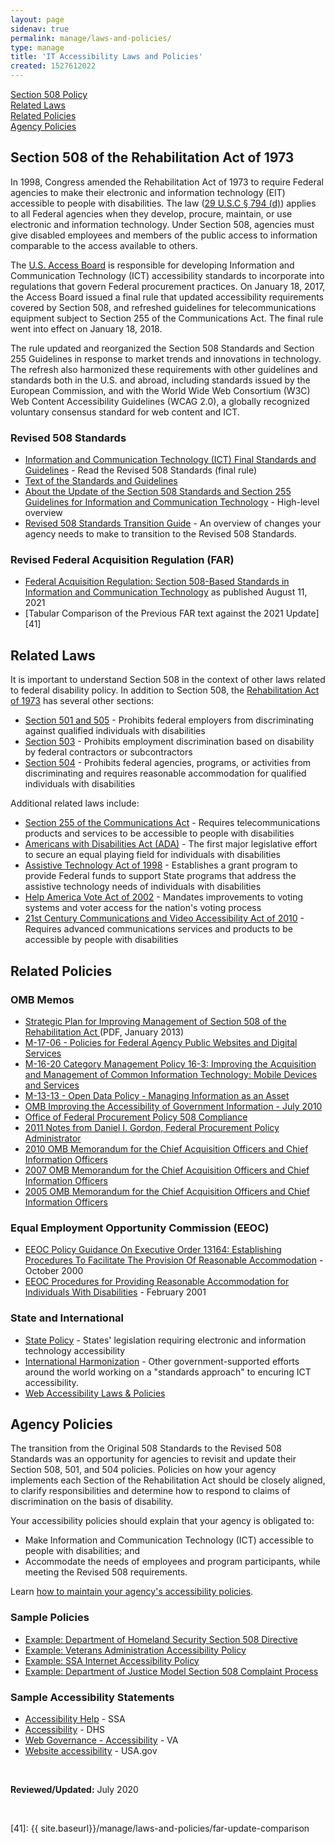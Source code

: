 ```yaml
---
layout: page
sidenav: true
permalink: manage/laws-and-policies/
type: manage
title: 'IT Accessibility Laws and Policies'
created: 1527612022
---
```


[Section 508 Policy][1]  
[Related Laws][2]  
[Related Policies][3]  
[Agency Policies][4]

<div id="508-policy">
  <h2>
    Section 508 of the Rehabilitation Act of 1973
  </h2>
</div>

In 1998, Congress amended the Rehabilitation Act of 1973 to require Federal agencies to make their electronic and information technology (EIT) accessible to people with disabilities. The law ([29 U.S.C &sect; 794 (d)][5]) applies to all Federal agencies when they develop, procure, maintain, or use electronic and information technology. Under Section 508, agencies must give disabled employees and members of the public access to information comparable to the access available to others.

The [U.S. Access Board][6] is responsible for developing Information and Communication Technology (ICT) accessibility standards to incorporate into regulations that govern Federal procurement practices. On January 18, 2017, the Access Board issued a final rule that updated accessibility requirements covered by Section 508, and refreshed guidelines for telecommunications equipment subject to Section 255 of the Communications Act. The final rule went into effect on January 18, 2018.

The rule updated and reorganized the Section 508 Standards and Section 255 Guidelines in response to market trends and innovations in technology. The refresh also harmonized these requirements with other guidelines and standards both in the U.S. and abroad, including standards issued by the European Commission, and with the World Wide Web Consortium (W3C) Web Content Accessibility Guidelines (WCAG 2.0), a globally recognized voluntary consensus standard for web content and ICT.

### Revised 508 Standards

  * [Information and Communication Technology (ICT) Final Standards and Guidelines][7] - Read the Revised 508 Standards (final rule)
  * [Text of the Standards and Guidelines][8]
  * [About the Update of the Section 508 Standards and Section 255 Guidelines for Information and Communication Technology][9] - High-level overview
  * [Revised 508 Standards Transition Guide][10] - An overview of changes your agency needs to make to transition to the Revised 508 Standards.

### Revised Federal Acquisition Regulation (FAR)
  * [Federal Acquisition Regulation: Section 508-Based Standards in Information and Communication Technology][40] as published August 11, 2021
  * [Tabular Comparison of the Previous FAR text against the 2021 Update][41]

<div id="laws">
  <h2>
    Related Laws
  </h2>
</div>

It is important to understand Section 508 in the context of other laws related to federal disability policy. In addition to Section 508, the  [Rehabilitation Act of 1973][11] has several other sections:

  * [Section 501 and 505][12] - Prohibits federal employers from discriminating against qualified individuals with disabilities
  * [Section 503][13] - Prohibits employment discrimination based on disability by federal contractors or subcontractors
  * [Section 504][14] - Prohibits federal agencies, programs, or activities from discriminating and requires reasonable accommodation for qualified individuals with disabilities

Additional related laws include:

  * [Section 255 of the Communications Act][15] - Requires telecommunications products and services to be accessible to people with disabilities
  * [Americans with Disabilities Act (ADA)][16] - The first major legislative effort to secure an equal playing field for individuals with disabilities
  * [Assistive Technology Act of 1998][17] - Establishes a grant program to provide Federal funds to support State programs that address the assistive technology needs of individuals with disabilities
  * [Help America Vote Act of 2002][18] - Mandates improvements to voting systems and voter access for the nation's voting process
  * [21st Century Communications and Video Accessibility Act of 2010][19] - Requires advanced communications services and products to be accessible by people with disabilities

<div id="policies">
  <h2>
    Related Policies
  </h2>
</div>

### OMB Memos

  * [Strategic Plan for Improving Management of Section 508 of the Rehabilitation Act&nbsp;][20](PDF, January&nbsp;2013)
  * [M-17-06 - Policies for Federal Agency Public Websites and Digital Services][21]
  * [M-16-20 Category Management Policy 16-3: Improving the Acquisition and Management of Common Information Technology: Mobile Devices and Services][22]
  * [M-13-13 - Open Data Policy - Managing Information as an Asset][23]
  * [OMB Improving the Accessibility of Government Information - July 2010][24]
  * [Office of Federal Procurement Policy 508 Compliance][25]
  * [2011 Notes from Daniel I. Gordon, Federal Procurement Policy Administrator][26]
  * [2010 OMB Memorandum for the Chief Acquisition Officers and Chief Information Officers][27]
  * [2007 OMB Memorandum for the Chief Acquisition Officers and Chief Information Officers][28]
  * [2005 OMB Memorandum for the Chief Acquisition Officers and Chief Information Officers][29]

### Equal Employment Opportunity Commission (EEOC)

  * [EEOC Policy Guidance On Executive Order 13164: Establishing Procedures To Facilitate The Provision Of Reasonable Accommodation][30] - October 2000
  * [EEOC Procedures for Providing Reasonable Accommodation for Individuals With Disabilities][31] - February 2001

### State and International

  * [State Policy][32] - States' legislation requiring electronic and information technology accessibility
  * [International Harmonization][33] - Other government-supported efforts around the world working on a "standards approach" to encuring ICT accessibility.
  * [Web Accessibility Laws & Policies][34]

<div id="agency-policies">
  <h2>
    Agency Policies
  </h2>
</div>

The transition from the Original 508 Standards to the Revised 508 Standards was an opportunity for agencies to revisit and update their Section 508, 501, and 504 policies. Policies on how your agency implements each Section of the Rehabilitation Act should be closely aligned, to clarify responsibilities and determine how to respond to claims of discrimination on the basis of disability.

Your accessibility policies should explain that your agency is obligated to:

  * Make Information and Communication Technology (ICT) accessible to people with disabilities; and
  * Accommodate the needs of employees and program participants, while meeting the Revised 508 requirements.

Learn&nbsp;[how to maintain your agency's accessibility policies][35].

### Sample Policies

  * <a href="https://assets.section508.gov/files/Directive_139.2_Final_10-28-2008.doc" target="_blank">Example: Department of Homeland Security Section 508 Directive</a>&nbsp;
  * <a href="https://assets.section508.gov/files/VA508Directive6221_12_2008.pdf" target="_blank">Example: Veterans Administration Accessibility Policy</a>
  * <a href="https://assets.section508.gov/files/SSA_Internet_Accessibility_Policy.pdf" target="_blank">Example: SSA Internet Accessibility Policy</a>
  * <a href="https://assets.section508.gov/files/DOJ%20Section%20508%20Model%20Complaint%20Process.doc" target="_blank">Example: Department of Justice Model Section 508 Complaint Process</a>

### Sample Accessibility Statements

  * [Accessibility Help][36] - SSA
  * [Accessibility][37] - DHS
  * [Web Governance - Accessibility][38] - VA
  * [Website accessibility][39] - USA.gov

&nbsp;

**Reviewed/Updated:** July 2020

&nbsp;

 [1]: #508-policy
 [2]: #laws
 [3]: #policies
 [4]: #agency-policies
 [5]: http://www.gpo.gov/fdsys/pkg/USCODE-2011-title29/html/USCODE-2011-title29-chap16-subchapV-sec794d.htm
 [6]: https://www.access-board.gov/
 [7]: https://www.access-board.gov/guidelines-and-standards/communications-and-it/about-the-ict-refresh/final-rule
 [8]: https://www.access-board.gov/guidelines-and-standards/communications-and-it/about-the-ict-refresh/final-rule/text-of-the-standards-and-guidelines
 [9]: https://www.access-board.gov/guidelines-and-standards/communications-and-it/about-the-ict-refresh/overview-of-the-final-rule
 [10]: {{site.baseurl}}/manage/laws-and-policies/quick-reference-guide
 [11]: https://assets.section508.gov/files/rehabilitation-act-of-1973-amended-by-wioa.pdf
 [12]: http://www.eeoc.gov/laws/statutes/rehab.cfm
 [13]: http://www.dol.gov/ofccp/regs/compliance/sec503.htm
 [14]: https://www.govinfo.gov/content/pkg/USCODE-2018-title29/pdf/USCODE-2018-title29-chap16-subchapV-sec794.pdf
 [15]: http://www.access-board.gov/guidelines-and-standards/communications-and-it/about-the-telecommunications-act-guidelines
 [16]: http://www.ada.gov/pubs/ada.htm
 [17]: https://www.congress.gov/bill/105th-congress/senate-bill/2432
 [18]: http://www.eac.gov/about_the_eac/help_america_vote_act.aspx
 [19]: https://www.fcc.gov/guides/21st-century-communications-and-video-accessibility-act-2010
 [20]: https://obamawhitehouse.archives.gov/sites/default/files/omb/procurement/memo/strategic-plan-508-compliance.pdf
 [21]: https://policy.cio.gov/web-policy/
 [22]: https://www.whitehouse.gov/sites/whitehouse.gov/files/omb/memoranda/2016/m_16_20.pdf
 [23]: https://policy.cio.gov/open-data/
 [24]: https://www.whitehouse.gov/sites/whitehouse.gov/files/omb/assets/egov_docs/improving-accessibility-government-information_07-19-2010.pdf
 [25]: https://obamawhitehouse.archives.gov/omb/procurement_index_508/
 [26]: https://assets.section508.gov/files/ombNews_February_2011.doc
 [27]: https://assets.section508.gov/files/improving_accessibility_gov_info_07192010_5B1_5D.doc
 [28]: https://assets.section508.gov/files/2007_OMB_Memo_to_Agency_CAOs_and_CIOs.doc
 [29]: https://assets.section508.gov/files/Memo_Safavian-Evans.doc
 [30]: http://www.eeoc.gov/policy/docs/accommodation_procedures.html
 [31]: http://www.eeoc.gov/eeoc/internal/reasonable_accommodation.cfm
 [32]: {{site.baseurl}}/manage/laws-and-policies/state
 [33]: {{site.baseurl}}/manage/laws-and-policies/international
 [34]: https://www.w3.org/WAI/policies/
 [35]: {{site.baseurl}}/manage/laws-and-policies/update-agency-policies
 [36]: https://www.ssa.gov/accessibility/508_overview.html
 [37]: https://www.dhs.gov/accessibility
 [38]: https://www.va.gov/web/standards/accessibility.cfm
 [39]: https://www.usa.gov/policies#item-211457
 [40]: https://www.federalregister.gov/documents/2021/08/11/2021-16363/federal-acquisition-regulation-section-508-based-standards-in-information-and-communication
 [41]: {{ site.baseurl}}/manage/laws-and-policies/far-update-comparison
